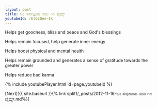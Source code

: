 ```yaml
---
layout: post
title: ಓಂ ಸರ್ವಜ್ಞಯಾ ನಮಃ ೧೧ ಟೈಮ್ಸ್
youtubeId: rhtQzQee-Ik
---
```

 
 
Helps get goodness, bliss and peace and God's blessings
 
Helps remain focused, help generate inner energy 
 
Helps boost physical and mental health 
 
Helps remain grounded and generates a sense of gratitude towards the greater power 
 
Helps reduce bad karma
 
 
 
 


{% include youtubePlayer.html id=page.youtubeId %}
 
[Next]({{ site.baseurl }}{% link  split1/_posts/2012-11-16-ಓಂ ಸುಭೀಜಯ ನಮಃ ೧೧ ಟೈಮ್ಸ್.md%})
 
